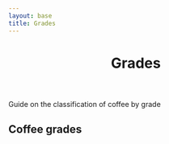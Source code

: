 ```yaml
---
layout: base
title: Grades
---
```

<header>
  <div class="container">
    <div class="header-content">
      <h1>Grades</h1>
    </div>
  </div>
</header>

<article> 
  <div class="container">
    <div class="row">
      <div class="col-md-8 mx-auto">
        <p class="lead">
          Guide on the classification of coffee by grade
        </p>
        <h2>Coffee grades</h2>
		<div id="example-table-fittodata"></div>
      </div>
    </div>
  </div>
</article>

<link href="https://unpkg.com/tabulator-tables@4.8.1/dist/css/tabulator.min.css" rel="stylesheet">
<script type="text/javascript" src="https://unpkg.com/tabulator-tables@4.8.1/dist/js/tabulator.min.js"></script>


<script type="text/javascript">

	//sample data to be used in all tabulators
	var tabledata = [
	{id:1, name:"Oli Bob \n steve", age:"12", gender:"male", height:1, col:"red", dob:"", cheese:1, lucky_no:5},
	{id:2, name:"Mary May", age:"1", gender:"female", height:2, col:"blue", dob:"14/05/1982", cheese:true, lucky_no:10},
	{id:3, name:"Christine Lobowski", age:"42", height:0, col:"green", dob:"22/05/1982", cheese:"true", lucky_no:12},
	{id:4, name:"Brendon Philips", age:"125", gender:"male", height:1, col:"orange", dob:"01/08/1980", lucky_no:18},
	{id:5, name:"Margret Marmajuke", age:"16", gender:"female", height:5, col:"yellow", dob:"31/01/1999", lucky_no:33},
	{id:6, name:"Frank Harbours", age:"38", gender:"male", height:4, col:"red", dob:"", cheese:1, lucky_no:2},
	{id:7, name:"Jamie Newhart", age:"23", gender:"male", height:3, col:"green", dob:"14/05/1985", cheese:true, lucky_no:63},
	{id:8, name:"Gemma Jane", age:"60", height:0, col:"red", dob:"22/05/1982", cheese:"true", lucky_no:72},
	{id:9, name:"Emily Sykes", age:"42", gender:"female", height:1, col:"maroon", dob:"11/11/1970", lucky_no:44},
	{id:10, name:"James Newman", age:"73", gender:"male", height:5, col:"red", dob:"22/03/1998", lucky_no:9},
	];

</script>

<script type="text/javascript">
  $("#example-table-fittodata").tabulator({
			height:"320px",
			columns:[
			{title:"Name", field:"name", width:200},
			{title:"Age", field:"age", width:60, align:"right", sorter:"number"},
			{title:"Gender", field:"gender"},
			{title:"Height", field:"height", align:"center", width:80},
			{title:"Favourite Color", field:"col"},
			{title:"Date Of Birth", field:"dob", align:"center", sorter:"date"},
			{title:"Likes Cheese", field:"cheese", align:"center"},
			],
    });
    $("#example-table-fittodata").tabulator("setData", tabledata);
    $(window).resize(function(){
			$("#example-table-fittodata").tabulator("redraw");
		});
</script>